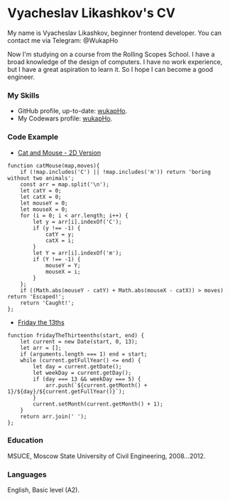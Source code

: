 # Vyacheslav Likashkov's CV

My name is Vyacheslav Likashkov, beginner frontend developer. You can contaсt me via Telegram: @WukapHo

Now I'm studying on a course from the Rolling Scopes School. I have a broad knowledge of the design of computers. I have no work experience, but I have a great aspiration to learn it. So I hope I can become a good engineer.

### My Skills

* GitHub profile, up-to-date: [wukapHo](https://github.com/wukapHo).
* My Codewars profile: [wukapHo](https://www.codewars.com/users/wukapHo).

### Code Example

* [Cat and Mouse - 2D Version](https://www.codewars.com/kata/57f8842367c96a89dc00018e)

```
function catMouse(map,moves){
    if (!map.includes('C') || !map.includes('m')) return 'boring without two animals';
    const arr = map.split('\n');
    let catY = 0;
    let catX = 0;
    let mouseY = 0;
    let mouseX = 0;
    for (i = 0; i < arr.length; i++) {
        let y = arr[i].indexOf('C');
        if (y !== -1) {
            catY = y;
            catX = i;
        }
        let Y = arr[i].indexOf('m');
        if (Y !== -1) {
            mouseY = Y;
            mouseX = i;
        }
    };
    if ((Math.abs(mouseY - catY) + Math.abs(mouseX - catX)) > moves) return 'Escaped!';
    return 'Caught!';
};
```

* [Friday the 13ths](https://www.codewars.com/kata/540954232a3259755d000039)

```
function fridayTheThirteenths(start, end) {
    let current = new Date(start, 0, 13);
    let arr = [];
    if (arguments.length === 1) end = start;
    while (current.getFullYear() <= end) {
        let day = current.getDate();
        let weekDay = current.getDay();
        if (day === 13 && weekDay === 5) {
            arr.push(`${current.getMonth() + 1}/${day}/${current.getFullYear()}`);
        }
        current.setMonth(current.getMonth() + 1);
    }
    return arr.join(' ');
};
```

### Education

MSUCE, Moscow State University of Civil Engineering, 2008...2012.

### Languages

English, Basic level (A2).
